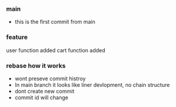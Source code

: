 ### main

- this is the first commit from main

### feature

user function added
cart function added

### rebase how it works

- wont preseve commit histroy
- In main branch it looks like liner devlopment, no chain structure
- dont create new commit
- commit id will change
